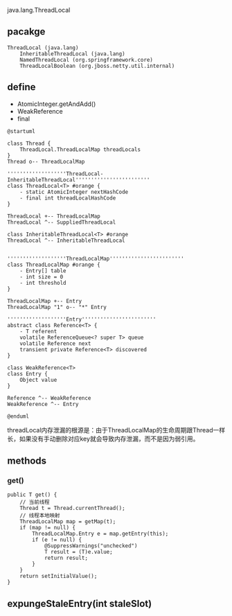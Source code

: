 java.lang.ThreadLocal

## pacakge
```
ThreadLocal (java.lang)
    InheritableThreadLocal (java.lang)
    NamedThreadLocal (org.springframework.core)
    ThreadLocalBoolean (org.jboss.netty.util.internal)
```

## define
* AtomicInteger.getAndAdd()
* WeakReference
* final

```plantuml
@startuml

class Thread {
    ThreadLocal.ThreadLocalMap threadLocals
}
Thread o-- ThreadLocalMap

'''''''''''''''''''ThreadLocal-InheritableThreadLocal''''''''''''''''''''''''
class ThreadLocal<T> #orange {
    - static AtomicInteger nextHashCode
    - final int threadLocalHashCode
}

ThreadLocal +-- ThreadLocalMap
ThreadLocal ^-- SuppliedThreadLocal

class InheritableThreadLocal<T> #orange
ThreadLocal ^-- InheritableThreadLocal


'''''''''''''''''''ThreadLocalMap''''''''''''''''''''''''
class ThreadLocalMap #orange {
    - Entry[] table
    - int size = 0
    - int threshold
}

ThreadLocalMap +-- Entry
ThreadLocalMap "1" o-- "*" Entry

'''''''''''''''''''Entry''''''''''''''''''''''''
abstract class Reference<T> {
    - T referent
    volatile ReferenceQueue<? super T> queue
    volatile Reference next
    transient private Reference<T> discovered
}

class WeakReference<T>
class Entry {
    Object value
}

Reference ^-- WeakReference
WeakReference ^-- Entry

@enduml
```
threadLocal内存泄漏的根源是：由于ThreadLocalMap的生命周期跟Thread一样长，如果没有手动删除对应key就会导致内存泄漏，而不是因为弱引用。

## methods
### get()
```
public T get() {
    // 当前线程
    Thread t = Thread.currentThread();
    // 线程本地映射
    ThreadLocalMap map = getMap(t);
    if (map != null) {
        ThreadLocalMap.Entry e = map.getEntry(this);
        if (e != null) {
            @SuppressWarnings("unchecked")
            T result = (T)e.value;
            return result;
        }
    }
    return setInitialValue();
}
```

## expungeStaleEntry(int staleSlot)